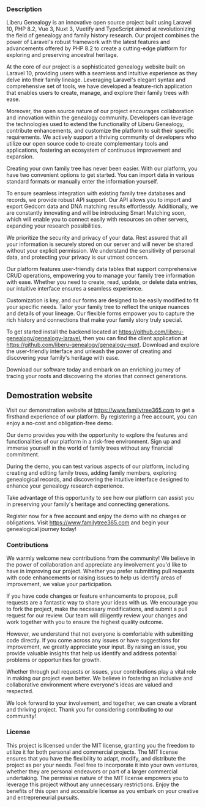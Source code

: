 ### Description
Liberu Genealogy is an innovative open source project built using Laravel 10, PHP 8.2, Vue 3, Nuxt 3, Vuetify and TypeScript  aimed at revolutionizing the field of genealogy and family history research. Our project combines the power of Laravel's robust framework with the latest features and advancements offered by PHP 8.2 to create a cutting-edge platform for exploring and preserving ancestral heritage.

At the core of our project is a sophisticated genealogy website built on Laravel 10, providing users with a seamless and intuitive experience as they delve into their family lineage. Leveraging Laravel's elegant syntax and comprehensive set of tools, we have developed a feature-rich application that enables users to create, manage, and explore their family trees with ease.

Moreover, the open source nature of our project encourages collaboration and innovation within the genealogy community. Developers can leverage the technologies used to extend the functionality of Liberu Genealogy, contribute enhancements, and customize the platform to suit their specific requirements. We actively support a thriving community of developers who utilize our open source code to create complementary tools and applications, fostering an ecosystem of continuous improvement and expansion.

Creating your own family tree has never been easier. With our platform, you have two convenient options to get started. You can import data in various standard formats or manually enter the information yourself.

To ensure seamless integration with existing family tree databases and records, we provide robust API support. Our API allows you to import and export Gedcom data and DNA matching results effortlessly. Additionally, we are constantly innovating and will be introducing Smart Matching soon, which will enable you to connect easily with resources on other servers, expanding your research possibilities.

We prioritize the security and privacy of your data. Rest assured that all your information is securely stored on our server and will never be shared without your explicit permission. We understand the sensitivity of personal data, and protecting your privacy is our utmost concern.

Our platform features user-friendly data tables that support comprehensive CRUD operations, empowering you to manage your family tree information with ease. Whether you need to create, read, update, or delete data entries, our intuitive interface ensures a seamless experience.

Customization is key, and our forms are designed to be easily modified to fit your specific needs. Tailor your family tree to reflect the unique nuances and details of your lineage. Our flexible forms empower you to capture the rich history and connections that make your family story truly special.

To get started install the backend located at https://github.com/liberu-genealogy/genealogy-laravel, then you can find the client application at https://github.com/liberu-genealogy/genealogy-nuxt. Download and explore the user-friendly interface and unleash the power of creating and discovering your family's heritage with ease.

Download our software today and embark on an enriching journey of tracing your roots and discovering the stories that connect generations.
<!--/h-->

## Demostration website
Visit our demonstration website at https://www.familytree365.com to get a firsthand experience of our platform. By registering a free account, you can enjoy a no-cost and obligation-free demo.

Our demo provides you with the opportunity to explore the features and functionalities of our platform in a risk-free environment. Sign up and immerse yourself in the world of family trees without any financial commitment.

During the demo, you can test various aspects of our platform, including creating and editing family trees, adding family members, exploring genealogical records, and discovering the intuitive interface designed to enhance your genealogy research experience.

Take advantage of this opportunity to see how our platform can assist you in preserving your family's heritage and connecting generations.

Register now for a free account and enjoy the demo with no charges or obligations. Visit https://www.familytree365.com and begin your genealogical journey today!
<!--/h-->

### Contributions

We warmly welcome new contributions from the community! We believe in the power of collaboration and appreciate any involvement you'd like to have in improving our project. Whether you prefer submitting pull requests with code enhancements or raising issues to help us identify areas of improvement, we value your participation.

If you have code changes or feature enhancements to propose, pull requests are a fantastic way to share your ideas with us. We encourage you to fork the project, make the necessary modifications, and submit a pull request for our review. Our team will diligently review your changes and work together with you to ensure the highest quality outcome.

However, we understand that not everyone is comfortable with submitting code directly. If you come across any issues or have suggestions for improvement, we greatly appreciate your input. By raising an issue, you provide valuable insights that help us identify and address potential problems or opportunities for growth.

Whether through pull requests or issues, your contributions play a vital role in making our project even better. We believe in fostering an inclusive and collaborative environment where everyone's ideas are valued and respected.

We look forward to your involvement, and together, we can create a vibrant and thriving project. Thank you for considering contributing to our community!
<!--/h-->

### License

This project is licensed under the MIT license, granting you the freedom to utilize it for both personal and commercial projects. The MIT license ensures that you have the flexibility to adapt, modify, and distribute the project as per your needs. Feel free to incorporate it into your own ventures, whether they are personal endeavors or part of a larger commercial undertaking. The permissive nature of the MIT license empowers you to leverage this project without any unnecessary restrictions. Enjoy the benefits of this open and accessible license as you embark on your creative and entrepreneurial pursuits.
<!--/h-->

